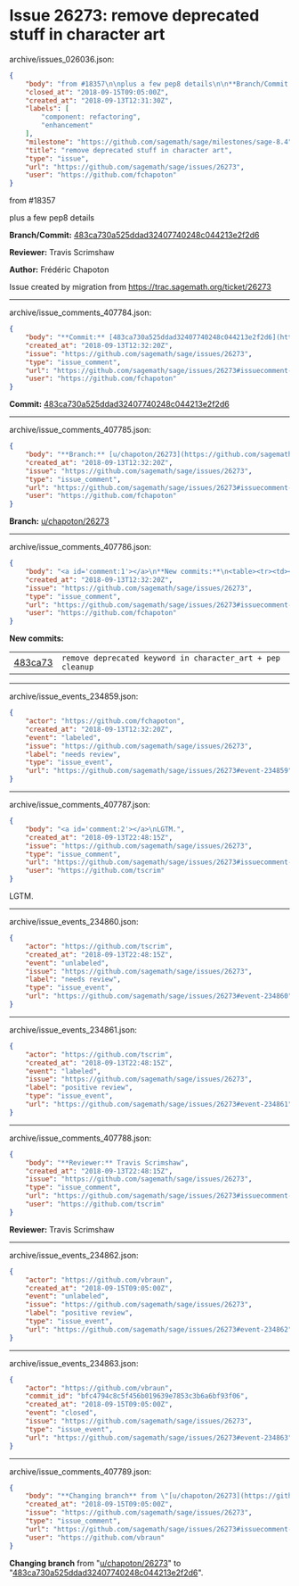# Issue 26273: remove deprecated stuff in character art

archive/issues_026036.json:
```json
{
    "body": "from #18357\n\nplus a few pep8 details\n\n**Branch/Commit:** [483ca730a525ddad32407740248c044213e2f2d6](https://github.com/sagemath/sagetrac-mirror/commit/483ca730a525ddad32407740248c044213e2f2d6)\n\n**Reviewer:** Travis Scrimshaw\n\n**Author:** Fr\u00e9d\u00e9ric Chapoton\n\nIssue created by migration from https://trac.sagemath.org/ticket/26273\n\n",
    "closed_at": "2018-09-15T09:05:00Z",
    "created_at": "2018-09-13T12:31:30Z",
    "labels": [
        "component: refactoring",
        "enhancement"
    ],
    "milestone": "https://github.com/sagemath/sage/milestones/sage-8.4",
    "title": "remove deprecated stuff in character art",
    "type": "issue",
    "url": "https://github.com/sagemath/sage/issues/26273",
    "user": "https://github.com/fchapoton"
}
```
from #18357

plus a few pep8 details

**Branch/Commit:** [483ca730a525ddad32407740248c044213e2f2d6](https://github.com/sagemath/sagetrac-mirror/commit/483ca730a525ddad32407740248c044213e2f2d6)

**Reviewer:** Travis Scrimshaw

**Author:** Frédéric Chapoton

Issue created by migration from https://trac.sagemath.org/ticket/26273





---

archive/issue_comments_407784.json:
```json
{
    "body": "**Commit:** [483ca730a525ddad32407740248c044213e2f2d6](https://github.com/sagemath/sagetrac-mirror/commit/483ca730a525ddad32407740248c044213e2f2d6)",
    "created_at": "2018-09-13T12:32:20Z",
    "issue": "https://github.com/sagemath/sage/issues/26273",
    "type": "issue_comment",
    "url": "https://github.com/sagemath/sage/issues/26273#issuecomment-407784",
    "user": "https://github.com/fchapoton"
}
```

**Commit:** [483ca730a525ddad32407740248c044213e2f2d6](https://github.com/sagemath/sagetrac-mirror/commit/483ca730a525ddad32407740248c044213e2f2d6)



---

archive/issue_comments_407785.json:
```json
{
    "body": "**Branch:** [u/chapoton/26273](https://github.com/sagemath/sagetrac-mirror/tree/u/chapoton/26273)",
    "created_at": "2018-09-13T12:32:20Z",
    "issue": "https://github.com/sagemath/sage/issues/26273",
    "type": "issue_comment",
    "url": "https://github.com/sagemath/sage/issues/26273#issuecomment-407785",
    "user": "https://github.com/fchapoton"
}
```

**Branch:** [u/chapoton/26273](https://github.com/sagemath/sagetrac-mirror/tree/u/chapoton/26273)



---

archive/issue_comments_407786.json:
```json
{
    "body": "<a id='comment:1'></a>\n**New commits:**\n<table><tr><td><a href=\"https://github.com/sagemath/sagetrac-mirror/commit/483ca730a525ddad32407740248c044213e2f2d6\">483ca73</a></td><td><code>remove deprecated keyword in character_art + pep cleanup</code></td></tr></table>\n",
    "created_at": "2018-09-13T12:32:20Z",
    "issue": "https://github.com/sagemath/sage/issues/26273",
    "type": "issue_comment",
    "url": "https://github.com/sagemath/sage/issues/26273#issuecomment-407786",
    "user": "https://github.com/fchapoton"
}
```

<a id='comment:1'></a>
**New commits:**
<table><tr><td><a href="https://github.com/sagemath/sagetrac-mirror/commit/483ca730a525ddad32407740248c044213e2f2d6">483ca73</a></td><td><code>remove deprecated keyword in character_art + pep cleanup</code></td></tr></table>




---

archive/issue_events_234859.json:
```json
{
    "actor": "https://github.com/fchapoton",
    "created_at": "2018-09-13T12:32:20Z",
    "event": "labeled",
    "issue": "https://github.com/sagemath/sage/issues/26273",
    "label": "needs review",
    "type": "issue_event",
    "url": "https://github.com/sagemath/sage/issues/26273#event-234859"
}
```



---

archive/issue_comments_407787.json:
```json
{
    "body": "<a id='comment:2'></a>\nLGTM.",
    "created_at": "2018-09-13T22:48:15Z",
    "issue": "https://github.com/sagemath/sage/issues/26273",
    "type": "issue_comment",
    "url": "https://github.com/sagemath/sage/issues/26273#issuecomment-407787",
    "user": "https://github.com/tscrim"
}
```

<a id='comment:2'></a>
LGTM.



---

archive/issue_events_234860.json:
```json
{
    "actor": "https://github.com/tscrim",
    "created_at": "2018-09-13T22:48:15Z",
    "event": "unlabeled",
    "issue": "https://github.com/sagemath/sage/issues/26273",
    "label": "needs review",
    "type": "issue_event",
    "url": "https://github.com/sagemath/sage/issues/26273#event-234860"
}
```



---

archive/issue_events_234861.json:
```json
{
    "actor": "https://github.com/tscrim",
    "created_at": "2018-09-13T22:48:15Z",
    "event": "labeled",
    "issue": "https://github.com/sagemath/sage/issues/26273",
    "label": "positive review",
    "type": "issue_event",
    "url": "https://github.com/sagemath/sage/issues/26273#event-234861"
}
```



---

archive/issue_comments_407788.json:
```json
{
    "body": "**Reviewer:** Travis Scrimshaw",
    "created_at": "2018-09-13T22:48:15Z",
    "issue": "https://github.com/sagemath/sage/issues/26273",
    "type": "issue_comment",
    "url": "https://github.com/sagemath/sage/issues/26273#issuecomment-407788",
    "user": "https://github.com/tscrim"
}
```

**Reviewer:** Travis Scrimshaw



---

archive/issue_events_234862.json:
```json
{
    "actor": "https://github.com/vbraun",
    "created_at": "2018-09-15T09:05:00Z",
    "event": "unlabeled",
    "issue": "https://github.com/sagemath/sage/issues/26273",
    "label": "positive review",
    "type": "issue_event",
    "url": "https://github.com/sagemath/sage/issues/26273#event-234862"
}
```



---

archive/issue_events_234863.json:
```json
{
    "actor": "https://github.com/vbraun",
    "commit_id": "bfc4794c8c5f456b019639e7853c3b6a6bf93f06",
    "created_at": "2018-09-15T09:05:00Z",
    "event": "closed",
    "issue": "https://github.com/sagemath/sage/issues/26273",
    "type": "issue_event",
    "url": "https://github.com/sagemath/sage/issues/26273#event-234863"
}
```



---

archive/issue_comments_407789.json:
```json
{
    "body": "**Changing branch** from \"[u/chapoton/26273](https://github.com/sagemath/sagetrac-mirror/tree/u/chapoton/26273)\" to \"[483ca730a525ddad32407740248c044213e2f2d6](https://github.com/sagemath/sagetrac-mirror/commit/483ca730a525ddad32407740248c044213e2f2d6)\".",
    "created_at": "2018-09-15T09:05:00Z",
    "issue": "https://github.com/sagemath/sage/issues/26273",
    "type": "issue_comment",
    "url": "https://github.com/sagemath/sage/issues/26273#issuecomment-407789",
    "user": "https://github.com/vbraun"
}
```

**Changing branch** from "[u/chapoton/26273](https://github.com/sagemath/sagetrac-mirror/tree/u/chapoton/26273)" to "[483ca730a525ddad32407740248c044213e2f2d6](https://github.com/sagemath/sagetrac-mirror/commit/483ca730a525ddad32407740248c044213e2f2d6)".
